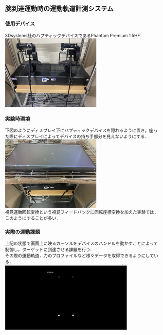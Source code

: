 ## 腕到達運動時の運動軌道計測システム

### 使用デバイス
3Dsystems社のハプティックデバイスであるPhantom Premium 1.5HF  
<img src="figure/Phantom.JPG" width = 300>
### 実験時環境
下図のようにディスプレイ下にハプティックデバイスを隠れるように置き，座った際にディスプレイによってデバイスの持ち手部分を見えないようにする．  
<img src="figure/ExprimentEnv.JPG" width = 300>  
視覚運動回転変換という視覚フィードバックに回転座標変換を加えた実験では，このようにすることが多い．  

### 実際の運動課題
上記の状態で画面上に映るカーソルをデバイスのハンドルを動かすことによって制御し，ターゲットに到達させる課題を行う．  
その際の運動軌道，力のプロファイルなど様々データを取得できるようにしている．  
<img src="figure/ExprimentDisplay.png" width = 400>
